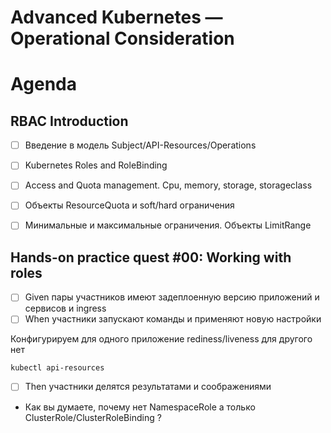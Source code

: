 Advanced Kubernetes — Operational Consideration
===============================================

Agenda
======

RBAC Introduction
-----------------

- [ ] Введение в модель Subject/API-Resources/Operations
- [ ] Kubernetes Roles and RoleBinding
- [ ] Access and Quota management. Cpu, memory, storage, storageclass
- [ ] Объекты ResourceQuota и soft/hard ограничения
- [ ] Минимальные и максимальные ограничения. Объекты LimitRange


Hands-on practice quest #00: Working with roles
-----------------------------------------------
- [ ] Given пары участников имеют задеплоенную версию приложений и сервисов и ingress
- [ ] When участники запускают команды и применяют новую настройки

Конфигурируем для одного приложение rediness/liveness для другого нет

```shell
kubectl api-resources
```

- [ ] Then участники делятся результатами и соображениями
- Как вы думаете, почему нет NamespaceRole а только ClusterRole/ClusterRoleBinding ?

